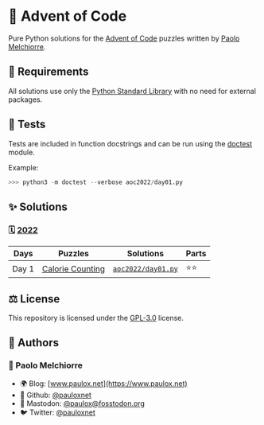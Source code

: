 # 🌠 Advent of Code

Pure Python solutions for the [Advent of Code](https://adventofcode.com/) puzzles written by [Paolo Melchiorre](https://github.com/pauloxnet/).

## 🧩 Requirements

All solutions use only the [Python Standard Library](https://docs.python.org/3/library/index.html) with no need for external packages.

## 🔬 Tests

Tests are included in function docstrings and can be run using the [doctest](https://docs.python.org/3/library/doctest.html) module.

Example:

```python
>>> python3 -m doctest --verbose aoc2022/day01.py
```

## ✨ Solutions

### 🗓️ [2022](https://adventofcode.com/2022)

| Days  | Puzzles                                                 | Solutions                               | Parts |
| ----- | ------------------------------------------------------- | --------------------------------------- | ----- |
| Day 1 | [Calorie Counting](https://adventofcode.com/2022/day/1) | [`aoc2022/day01.py`](/aoc2022/day01.py) | ⭐⭐  |

## ⚖️ License

This repository is licensed under the [GPL-3.0](/LICENSE.md) license.

## 👥 Authors

### 👤 Paolo Melchiorre

-   🌍 Blog: [www.paulox.net](https://www.paulox.net)
-   🐙 Github: [@pauloxnet](https://github.com/pauloxnet)
-   🦣 Mastodon: [@paulox@fosstodon.org](https://fosstodon.org/@paulox)
-   🐦️ Twitter: [@pauloxnet](https://twitter.com/pauloxnet)
